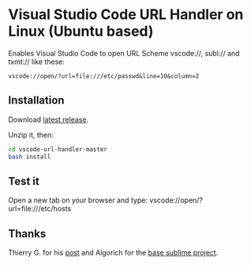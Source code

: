# Visual Studio Code URL Handler on Linux (Ubuntu based)

Enables Visual Studio Code to open URL Scheme vscode://, subl:// and txmt:// like these:

`vscode://open/?url=file:///etc/passwd&line=10&column=2`

## Installation

Download [latest release](https://github.com/hugomaiavieira/vscode-url-handler/archive/master.zip).

Unzip it, then:
``` bash
cd vscode-url-handler-master
bash install
```

## Test it

Open a new tab on your browser and type: vscode://open/?url=file:///etc/hosts

## Thanks

Thierry G. for his [post](http://goo.gl/bO6AZ) and Algorich for the [base sublime project](https://github.com/algorich/sublime-url-handler).
